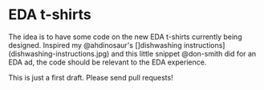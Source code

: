 # EDA t-shirts

The idea is to have some code on the new EDA t-shirts currently being designed. Inspired my @ahdinosaur's []dishwashing instructions](dishwashing-instructions.jpg) and this little snippet @don-smith did for an EDA ad, the code should be relevant to the EDA experience.

This is just a first draft. Please send pull requests!
